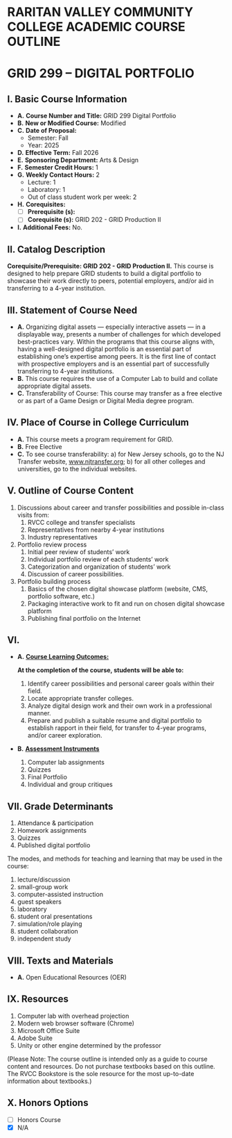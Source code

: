 # RARITAN VALLEY COMMUNITY COLLEGE ACADEMIC COURSE OUTLINE

# GRID 299 – DIGITAL PORTFOLIO

## I. Basic Course Information

- **A.** **Course Number and Title:** GRID 299 Digital Portfolio
- **B.** **New or Modified Course:** Modified
- **C.** **Date of Proposal:** 
    - Semester: Fall  
    - Year: 2025
- **D.** **Effective Term:** Fall 2026
- **E.** **Sponsoring Department:** Arts & Design
- **F.** **Semester Credit Hours:** 1
- **G.** **Weekly Contact Hours:** 2
    - Lecture: 1
    - Laboratory: 1
    - Out of class student work per week: 2
- **H.** **Corequisites:** 
    - [ ] **Prerequisite (s):**
    - [ ] **Corequisite (s):**  GRID 202 - GRID Production II
- **I.** **Additional Fees:** No.

## II. Catalog Description

**Corequisite/Prerequisite: GRID 202 - GRID Production II.** This course is designed to help prepare GRID students to build a digital portfolio to showcase their work directly to peers, potential employers, and/or aid in transferring to a 4-year institution.

## III. Statement of Course Need

- **A.** Organizing digital assets — especially interactive assets — in a displayable way, presents a number of challenges for
which developed best-practices vary. Within the programs that this course aligns
with, having a well-designed digital portfolio is an essential part of establishing one’s
expertise among peers. It is the first line of contact with prospective employers and is
an essential part of successfully transferring to 4-year institutions.
- **B.** This course requires the use of a Computer Lab to build and collate appropriate
digital assets.
- **C.** Transferability of Course: This course may transfer as a free elective or as part of a Game Design or Digital Media degree program.

## IV. Place of Course in College Curriculum

- **A.** This course meets a program requirement for GRID.
- **B.** Free Elective
- **C.** To see course transferability: a) for New Jersey schools, go to the NJ Transfer website, www.njtransfer.org; b) for all other colleges and universities, go to the individual websites.

## V. Outline of Course Content

1. Discussions about career and transfer possibilities and possible in-class visits from:
    1. RVCC college and transfer specialists
    1. Representatives from nearby 4-year institutions
    1. Industry representatives
1. Portfolio review process
    1. Initial peer review of students’ work
    1. Individual portfolio review of each students’ work
    1. Categorization and organization of students’ work
    1. Discussion of career possibilities.
1. Portfolio building process
    1. Basics of the chosen digital showcase platform (website, CMS, portfolio software, etc.)
    1. Packaging interactive work to fit and run on chosen digital showcase platform
    1. Publishing final portfolio on the Internet

## VI. 

- **A.** **<u>Course Learning Outcomes:</u>**

    **At the completion of the course, students will be able to:**
    1. Identify career possibilities and personal career goals within their field.
    2. Locate appropriate transfer colleges.
    3. Analyze digital design work and their own work in a professional manner.
    4. Prepare and publish a suitable resume and digital portfolio to establish rapport in their field, for transfer to 4-year programs, and/or career exploration.

- **B.** **<u>Assessment Instruments</u>**
    1. Computer lab assignments
    2. Quizzes
    3. Final Portfolio
    4. Individual and group critiques

## VII. Grade Determinants

1. Attendance & participation
1. Homework assignments
1. Quizzes
1. Published digital portfolio

The modes, and methods for teaching and learning that may be used in the course:

1. lecture/discussion
1. small-group work
1. computer-assisted instruction
1. guest speakers
1. laboratory
1. student oral presentations
1. simulation/role playing
1. student collaboration
1. independent study

## VIII. Texts and Materials
- **A.** Open Educational Resources (OER)

## IX. Resources
1. Computer lab with overhead projection
1. Modern web browser software (Chrome)
1. Microsoft Office Suite
1. Adobe Suite
1. Unity or other engine determined by the professor

(Please Note: The course outline is intended only as a guide to course content and resources. Do not purchase textbooks based on this outline. The RVCC Bookstore is the sole resource for the most up-to-date information about textbooks.)

## X. Honors Options
- [ ] Honors Course
- [x] N/A